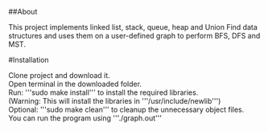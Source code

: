 ##About

<p> This project implements linked list, stack, queue, heap and Union Find data structures and uses them on a user-defined graph to perform BFS, DFS and MST.</p>

#Installation

<p> Clone project and download it.<br>
Open terminal in the downloaded folder.<br>
Run: '''sudo make install''' to install the required libraries.<br>
(Warning: This will install the libraries in '''/usr/include/newlib''')<br>
Optional: '''sudo make clean''' to cleanup the unnecessary object files.<br>
You can run the program using '''./graph.out'''<br>
</p>